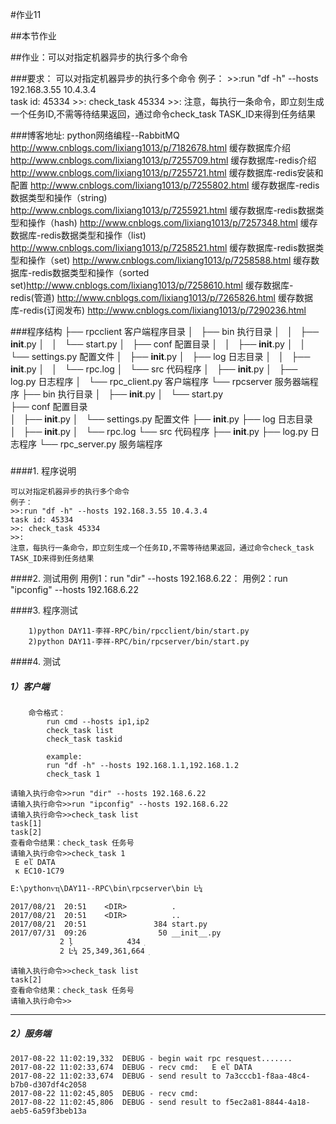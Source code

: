#作业11

##本节作业

##作业：可以对指定机器异步的执行多个命令

###要求：
	可以对指定机器异步的执行多个命令
	例子：
	>>:run "df -h" --hosts 192.168.3.55 10.4.3.4   
	task id: 45334
	>>: check_task 45334
	>>:
	注意，每执行一条命令，即立刻生成一个任务ID,不需等待结果返回，通过命令check_task TASK_ID来得到任务结果


###博客地址:
	python网络编程--RabbitMQ http://www.cnblogs.com/lixiang1013/p/7182678.html
	缓存数据库介绍 http://www.cnblogs.com/lixiang1013/p/7255709.html
	缓存数据库-redis介绍 http://www.cnblogs.com/lixiang1013/p/7255721.html
	缓存数据库-redis安装和配置 http://www.cnblogs.com/lixiang1013/p/7255802.html
	缓存数据库-redis数据类型和操作（string) http://www.cnblogs.com/lixiang1013/p/7255921.html
	缓存数据库-redis数据类型和操作（hash) http://www.cnblogs.com/lixiang1013/p/7257348.html
	缓存数据库-redis数据类型和操作（list) http://www.cnblogs.com/lixiang1013/p/7258521.html
	缓存数据库-redis数据类型和操作（set) http://www.cnblogs.com/lixiang1013/p/7258588.html
	缓存数据库-redis数据类型和操作（sorted set)http://www.cnblogs.com/lixiang1013/p/7258610.html
	缓存数据库-redis(管道) http://www.cnblogs.com/lixiang1013/p/7265826.html
	缓存数据库-redis(订阅发布) http://www.cnblogs.com/lixiang1013/p/7290236.html



###程序结构
	├── rpcclient   				客户端程序目录
	│   ├── bin  					执行目录
	│   │   ├── __init__.py
	│   │   └── start.py
	│   ├── conf						配置目录
	│   │   ├── __init__.py
	│   │   └── settings.py			配置文件
	│   ├── __init__.py
	│   ├── log						日志目录
	│   │   ├── __init__.py
	│   │   └── rpc.log
	│   └── src						代码程序
	│       ├── __init__.py
	│       ├── log.py				日志程序
	│       └── rpc_client.py		客户端程序
	└── rpcserver					服务器端程序
	    ├── bin						执行目录
    │  	├── __init__.py
    │   └── start.py		
	    ├── conf					配置目录		
    │   ├── __init__.py
    │   └── settings.py				配置文件
    ├── __init__.py
    ├── log							日志目录
    │   ├── __init__.py
    │   └── rpc.log
    └── src							代码程序
        ├── __init__.py
        ├── log.py					日志程序
        └── rpc_server.py			服务端程序
    
###

####1. 程序说明
	
	可以对指定机器异步的执行多个命令
	例子：
	>>:run "df -h" --hosts 192.168.3.55 10.4.3.4   
	task id: 45334
	>>: check_task 45334
	>>:
	注意，每执行一条命令，即立刻生成一个任务ID,不需等待结果返回，通过命令check_task TASK_ID来得到任务结果

####2. 测试用例
		用例1：run "dir" --hosts 192.168.6.22：
        用例2：run "ipconfig" --hosts 192.168.6.22

####3. 程序测试

        1)python DAY11-李祥-RPC/bin/rpcclient/bin/start.py
        2)python DAY11-李祥-RPC/bin/rpcserver/bin/start.py

####4. 测试

#####	1）客户端
	
        命令格式：
            run cmd --hosts ip1,ip2
            check_task list
            check_task taskid

            example:
            run "df -h" --hosts 192.168.1.1,192.168.1.2
            check_task 1
        
	请输入执行命令>>run "dir" --hosts 192.168.6.22
	请输入执行命令>>run "ipconfig" --hosts 192.168.6.22
	请输入执行命令>>check_task list
	task[1]
	task[2]
	查看命令结果：check_task 任务号
	请输入执行命令>>check_task 1
 	 E еľ DATA
	 к EC10-1C79

 	E:\pythonѵҵ\DAY11--RPC\bin\rpcserver\bin Ŀ¼

	2017/08/21  20:51    <DIR>          .
	2017/08/21  20:51    <DIR>          ..
	2017/08/21  20:51               384 start.py
	2017/07/31  09:26                50 __init__.py
               2 ļ            434 ֽ
               2 Ŀ¼ 25,349,361,664 ֽ

	请输入执行命令>>check_task list
	task[2]
	查看命令结果：check_task 任务号
	请输入执行命令>>

---

#####	2）服务端
	2017-08-22 11:02:19,332  DEBUG - begin wait rpc resquest.......
	2017-08-22 11:02:33,674  DEBUG - recv cmd:   E еľ DATA
	2017-08-22 11:02:33,674  DEBUG - send result to 7a3cccb1-f8aa-48c4-b7b0-d307df4c2058
	2017-08-22 11:02:45,805  DEBUG - recv cmd: 
	2017-08-22 11:02:45,806  DEBUG - send result to f5ec2a81-8844-4a18-aeb5-6a59f3beb13a

